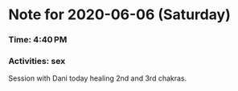 # Note for 2020-06-06 (Saturday)
### Time: 4:40 PM
### Activities: sex

Session with Dani today healing 2nd and 3rd chakras.
